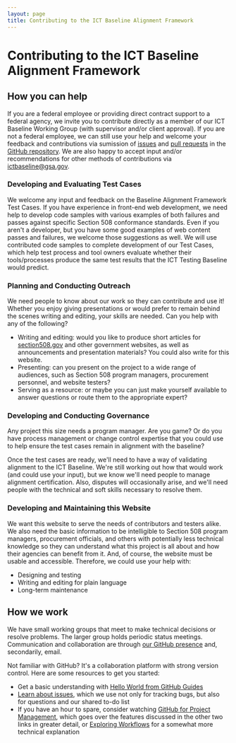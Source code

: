 ```yaml
---
layout: page
title: Contributing to the ICT Baseline Alignment Framework
---
```

# Contributing to the ICT Baseline Alignment Framework
## How you can help
If you are a federal employee or providing direct contract support to a federal agency, we invite you to contribute directly as a member of our ICT Baseline Working Group (with supervisor and/or client approval). If you are not a federal employee, we can still use your help and welcome your feedback and contributions via sumission of [issues](https://github.com/Section508Coordinators/baselinealignment/issues) and [pull requests](https://github.com/Section508Coordinators/baselinealignment/pulls) in the [GitHub repository](https://github.com/Section508Coordinators/baselinealignment). We are also happy to accept input and/or recommendations for other methods of contributions via [ictbaseline@gsa.gov](mailto:ictbaseline@gsa.gov).

### Developing and Evaluating Test Cases
We welcome any input and feedback on the Baseline Alignment Framework Test Cases. If you have experience in front-end web development, we need help to develop code samples with various examples of both failures and passes against specific Section 508 conformance standards. Even if you aren't a developer, but you have some good examples of web content passes and failures, we welcome those suggestions as well. We will use contributed code samples to complete development of our Test Cases, which help test process and tool owners evaluate whether their tools/processes produce the same test results that the ICT Testing Baseline would predict.

### Planning and Conducting Outreach
We need people to know about our work so they can contribute and use it! Whether you enjoy giving presentations or would prefer to remain behind the scenes writing and editing, your skills are needed. Can you help with any of the following?
* Writing and editing: would you like to produce short articles for [section508.gov](https://www.section508.gov) and other government websites, as well as announcements and presentation materials? You could also write for this website.
* Presenting: can you present on the project to a wide range of audiences, such as Section 508 program managers, procurement personnel, and website testers?
* Serving as a resource: or maybe you can just make yourself available to answer questions or route them to the appropriate expert?

### Developing and Conducting Governance
Any project this size needs a program manager. Are you game? Or do you have process management or change control expertise that you could use to help ensure the test cases remain in alignment with the baseline?

Once the test cases are ready, we'll need to have a way of validating alignment to the ICT Baseline. We're still working out how that would work (and could use your input), but we know we'll need people to manage alignment certification. Also, disputes will occasionally arise, and we'll need people with the technical and soft skills necessary to resolve them.

### Developing and Maintaining this Website
We want this website to serve the needs of contributors and testers alike. We also need the basic information to be intelligible to Section 508 program managers, procurement officials, and others with potentially less technical knowledge so they can understand what this project is all about and how their agencies can benefit from it. And, of course, the website must be usable and accessible. Therefore, we could use your help with:
* Designing and testing
* Writing and editing for plain language
* Long-term maintenance

## How we work
We have small working groups that meet to make technical decisions or resolve problems. The larger group holds periodic status meetings. Communication and collaboration are through [our GitHub presence](https://github.com/Section508Coordinators/baselinealignment) and, secondarily, email.

Not familiar with GitHub? It's a collaboration platform with strong version control. Here are some resources to get you started:

* Get a basic understanding with [Hello World from GitHub Guides](https://guides.github.com/activities/hello-world/)
* [Learn about issues](https://guides.github.com/features/issues/), which we use not only for tracking bugs, but also for questions and our shared to-do list
* If you have an hour to spare, consider watching [GitHub for Project Management](https://www.youtube.com/watch?v=6fByt0o4UYs), which goes over the features discussed in the other two links in greater detail, or [Exploring Workflows](https://www.youtube.com/watch?v=EwWZbyjDs9c) for a somewhat more technical explanation
